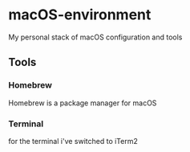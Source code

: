 # macOS-environment
My personal stack of macOS configuration and tools

## Tools

### Homebrew
Homebrew is a package manager for macOS

### Terminal
for the terminal i've switched to iTerm2

